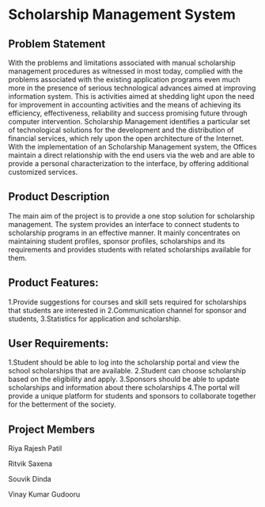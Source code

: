 # **Scholarship Management System**

## **Problem Statement**
<p>With the problems and limitations associated with manual scholarship management procedures as witnessed in most today, complied with the problems associated with the existing application programs even much more in the presence of serious technological advances aimed at improving information system. This is activities aimed at shedding light upon the need for improvement in accounting activities and the means of achieving its efficiency, effectiveness, reliability and success promising future through computer intervention.
Scholarship Management identifies a particular set of technological solutions for the development and the distribution of financial services, which rely upon the open architecture of the Internet. With the implementation of an Scholarship Management system, the Offices maintain a direct relationship with the end users via the web and are able to provide a personal characterization to the interface, by offering additional customized services.<p>

## **Product Description**
<p>The main aim of the project is to provide a one stop solution for scholarship management. The system provides  an interface to connect students to scholarship programs in an effective manner. It mainly concentrates on maintaining student profiles, sponsor profiles, scholarships and its requirements and provides students with related scholarships available for them.<p>

## **Product Features:**
1.Provide suggestions for courses and skill sets required for scholarships that students are interested in
2.Communication channel for sponsor and students, 
3.Statistics for application and scholarship.

## **User Requirements:**
1.Student should be able to log into the scholarship portal and view the school scholarships that are available.
2.Student can choose scholarship based on the eligibility and apply.
3.Sponsors should be able to update scholarships and information about there scholarships 
4.The portal will provide a unique platform for students and sponsors to collaborate together for the betterment of the society.


## **Project Members**
<p>Riya Rajesh Patil</p>
<p>Ritvik Saxena</p>
<p>Souvik Dinda</p>
<p>Vinay Kumar Gudooru</p>
